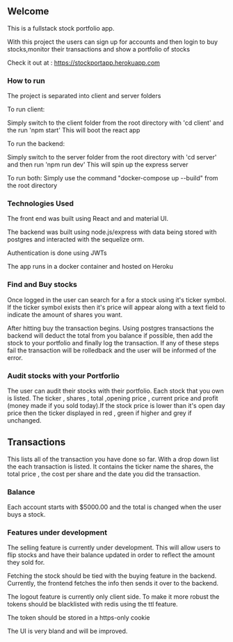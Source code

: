 
## Welcome

This is a fullstack stock portfolio app.

With this project the users can sign up for accounts and then login to buy stocks,monitor their transactions and show a portfolio of stocks

Check it out at : https://stockportapp.herokuapp.com

### How to run 

The project is separated into client and server folders

To run client:

Simply switch to the client folder from the root directory with 'cd client' and the run 'npm start'
This will boot the react app

To run the backend:

Simply switch to the server folder from the root directory with 'cd server' and then run 'npm run dev'
This will spin up the express server

To run both:
Simply use the command "docker-compose up --build" from the root directory

### Technologies Used

The front end was built using React and and material UI.

The backend was built using node.js/express with data being stored with postgres and interacted with the sequelize orm.

Authentication is done using JWTs

The app runs in a docker container and hosted on Heroku

### Find and Buy stocks

Once logged in the user can search for a for a stock using it's ticker symbol. If the ticker symbol exists then it's price will
appear along with a text field to indicate the amount of shares you want.

After hitting buy the transaction begins. Using postgres transactions the backend will deduct the total from you balance if possible,
then add the stock to your portfolio and finally log the transaction. If any of these steps fail the transaction will be rolledback
and the user will be informed of the error.

### Audit stocks with your Portforlio

The user can audit their stocks with their portfolio. Each stock that you own is listed. The ticker , shares , total ,opening price , 
current price and profit (money made if you sold today).If the stock price is lower than it's open day price then the ticker 
displayed in red , green if higher and grey if unchanged.


## Transactions

This lists all of the transaction you have done so far. With a drop down list the each transaction is listed. It contains the ticker name
the shares, the total price , the cost per share and the date you did the transaction.


###  Balance

Each account starts with $5000.00 and the total is changed when the user buys a stock.

### Features under development

The selling feature is currently under development. This will allow users to flip stocks and have their balance updated in order to
reflect the amount they sold for.

Fetching the stock should be tied with the buying feature in the backend. Currently, the frontend fetches the info then sends it over to
the backend.

The logout feature is currently only client side. To make it more robust the tokens should be 
blacklisted with redis using the ttl feature.

The token should be stored in a https-only cookie

The UI is very bland and will be improved.
